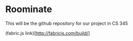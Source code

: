 # Roominate

This will be the github repository for our project in CS 345

(fabric.js link)[http://fabricjs.com/build/]
